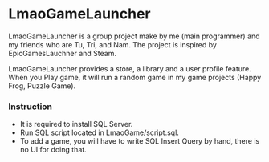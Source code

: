 # LmaoGameLauncher
LmaoGameLauncher is a group project make by me (main programmer) and my friends who are Tu, Tri, and Nam. The project is inspired by EpicGamesLauchner and Steam.

LmaoGameLauncher provides a store, a library and a user profile feature. When you Play game, it will run a random game in my game projects (Happy Frog, Puzzle Game).

### Instruction
  - It is required to install SQL Server.
  - Run SQL script located in LmaoGame/script.sql.
  - To add a game, you will have to write SQL Insert Query by hand, there is no UI for doing that.
